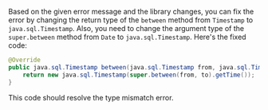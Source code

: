 Based on the given error message and the library changes, you can fix the error by changing the return type of the `between` method from `Timestamp` to `java.sql.Timestamp`. Also, you need to change the argument type of the `super.between` method from `Date` to `java.sql.Timestamp`. Here's the fixed code:

```java
@Override
public java.sql.Timestamp between(java.sql.Timestamp from, java.sql.Timestamp to) throws IllegalArgumentException {
    return new java.sql.Timestamp(super.between(from, to).getTime());
}
```
This code should resolve the type mismatch error.